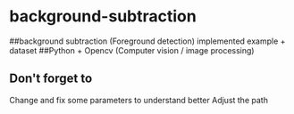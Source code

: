 # background-subtraction
##background subtraction (Foreground detection) implemented example + dataset 
##Python + Opencv
 (Computer vision / image processing)

## Don't forget to
Change and fix some parameters to understand better
Adjust the path 
